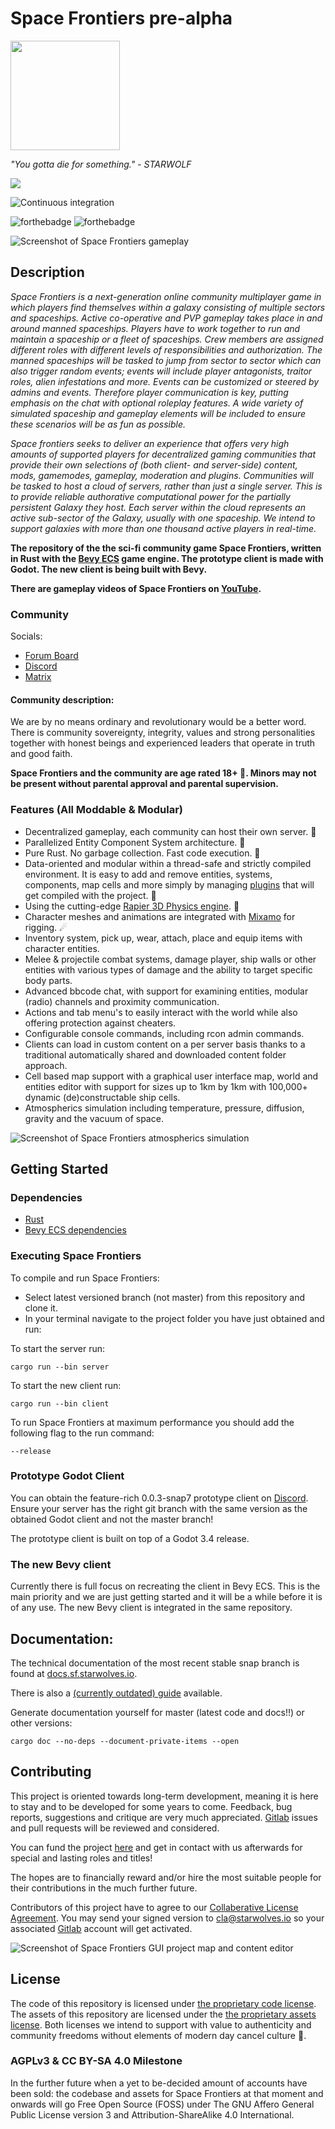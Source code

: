 # Space Frontiers pre-alpha
<img src="/data/project/sflogo.png?raw=true" data-canonical-src="/data/project/sflogo.png?raw=true" width="175" height="175"/>

*"You gotta die for something." - STARWOLF*

<a href="https://discord.gg/yYpMun9CTT">
    <img src="https://img.shields.io/discord/942798229953716274.svg?logo=discord&colorB=7289DA">
</a>

![Continuous integration](https://gitlab.starwolves.io/starwolves/space/badges/master/pipeline.svg)

![forthebadge](https://forthebadge.com/images/badges/made-with-rust.svg) ![forthebadge](https://forthebadge.com/images/badges/powered-by-black-magic.svg)

![Screenshot of Space Frontiers gameplay](/data/project/sfss.png?raw=true)

## Description

*Space Frontiers is a next-generation online community multiplayer game in which players find themselves within a galaxy consisting of multiple sectors and spaceships. Active co-operative and PVP gameplay takes place in and around manned spaceships. Players have to work together to run and maintain a spaceship or a fleet of spaceships. Crew members are assigned different roles with different levels of responsibilities and authorization. The manned spaceships will be tasked to jump from sector to sector which can also trigger random events; events will include player antagonists, traitor roles, alien infestations and more. Events can be customized or steered by admins and events. Therefore player communication is key, putting emphasis on the chat with optional roleplay features. A wide variety of simulated spaceship and gameplay elements will be included to ensure these scenarios will be as fun as possible.*

*Space frontiers seeks to deliver an experience that offers very high amounts of supported players for decentralized gaming communities that provide their own selections of (both client- and server-side) content, mods, gamemodes, gameplay, moderation and plugins. Communities will be tasked to host a cloud of servers, rather than just a single server. This is to provide reliable authorative computational power for the partially persistent Galaxy they host. Each server within the cloud represents an active sub-sector of the Galaxy, usually with one spaceship. We intend to support galaxies with more than one thousand active players in real-time.*

**The repository of the the sci-fi community game Space Frontiers, written in Rust with the [Bevy ECS](https://bevyengine.org/) game engine. The prototype client is made with Godot. The new client is being built with Bevy.**

**There are gameplay videos of Space Frontiers on [YouTube](https://youtu.be/Qa-Y_PxzeiI).**

### Community
Socials:
* [Forum Board](https://starwolves.io)
* [Discord](https://discord.gg/yYpMun9CTT)
* [Matrix](https://matrix.to/#/#space-frontiers:comms.starwolves.io)

#### Community description:
We are by no means ordinary and revolutionary would be a better word.
There is community sovereignty, integrity, values and strong personalities together with honest beings and experienced leaders that operate in truth and good faith.

**Space Frontiers and the community are age rated 18+ 🔞. Minors may not be present without parental approval and parental supervision.**


### Features (All Moddable & Modular)
* Decentralized gameplay, each community can host their own server. 👑
* Parallelized Entity Component System architecture. 📡
* Pure Rust. No garbage collection. Fast code execution. 🌟
* Data-oriented and modular within a thread-safe and strictly compiled environment. It is easy to add and remove entities, systems, components, map cells and more simply by managing [plugins](https://bevyengine.org/learn/book/getting-started/plugins/) that will get compiled with the project. 🔭
* Using the cutting-edge [Rapier 3D Physics engine](https://rapier.rs/). 🚀
* Character meshes and animations are integrated with [Mixamo](https://www.mixamo.com/) for rigging. ☄
* Inventory system, pick up, wear, attach, place and equip items with character entities.
* Melee & projectile combat systems, damage player, ship walls or other entities with various types of damage and the ability to target specific body parts.
* Advanced bbcode chat, with support for examining entities, modular (radio) channels and proximity communication.
* Actions and tab menu's to easily interact with the world while also offering protection against cheaters.
* Configurable console commands, including rcon admin commands.
* Clients can load in custom content on a per server basis thanks to a traditional automatically shared and downloaded content folder approach.
* Cell based map support with a graphical user interface map, world and entities editor with support for sizes up to 1km by 1km with 100,000+ dynamic (de)constructable ship cells.
* Atmospherics simulation including temperature, pressure, diffusion, gravity and the vacuum of space.

![Screenshot of Space Frontiers atmospherics simulation](/data/project/sfatmosss.png?raw=true)

## Getting Started

### Dependencies

* [Rust](https://www.rust-lang.org/)
* [Bevy ECS dependencies](https://bevyengine.org/learn/book/getting-started/setup/#install-os-dependencies)
  

### Executing Space Frontiers

  

To compile and run Space Frontiers:
* Select latest versioned branch (not master) from this repository and clone it.
* In your terminal navigate to the project folder you have just obtained and run:

To start the server run:
```
cargo run --bin server
```

To start the new client run:
```
cargo run --bin client
```

To run Space Frontiers at maximum performance you should add the following flag to the run command:
```
--release
```

### Prototype Godot Client
You can obtain the feature-rich 0.0.3-snap7 prototype client on [Discord](https://discord.gg/yYpMun9CTT).
Ensure your server has the right git branch with the same version as the obtained Godot client and not the master branch!

The prototype client is built on top of a Godot 3.4 release.

### The new Bevy client
Currently there is full focus on recreating the client in Bevy ECS. This is the main priority and we are just getting started and it will be a while before it is of any use. The new Bevy client is integrated in the same repository.


## Documentation:
The technical documentation of the most recent stable snap branch is found at [docs.sf.starwolves.io](https://docs.sf.starwolves.io).

There is also a [(currently outdated) guide](https://guide.docs.sf.starwolves.io) available.

Generate documentation yourself for master (latest code and docs!!) or other versions:

```
cargo doc --no-deps --document-private-items --open
```


## Contributing
This project is oriented towards long-term development, meaning it is here to stay and to be developed for some years to come.
Feedback, bug reports, suggestions and critique are very much appreciated. [Gitlab](https://gitlab.starwolves.io/starwolves/space) issues and pull requests will be reviewed and considered.

You can fund the project [here](https://github.com/sponsors/starwolfy/) and get in contact with us afterwards for special and lasting roles and titles!

The hopes are to financially reward and/or hire the most suitable people for their contributions in the much further future.

Contributors of this project have to agree to our [Collaberative License Agreement](https://gitlab.starwolves.io/starwolves/contributor-license-agreement). You may send your signed version to cla@starwolves.io so your associated [Gitlab](https://gitlab.starwolves.io/) account will get activated.


![Screenshot of Space Frontiers GUI project map and content editor](/data/project/sfeditorss.png?raw=true)

## License

The code of this repository is licensed under [the proprietary code license](https://gitlab.starwolves.io/starwolves/space/-/blob/master/LICENSE). The assets of this repository are licensed under the [the proprietary assets license](https://gitlab.starwolves.io/starwolves/space/-/blob/master/LICENSE_ASSETS). Both licenses we intend to support with value to authenticity and community freedoms without elements of modern day cancel culture 👑.

### AGPLv3 & CC BY-SA 4.0 Milestone 

In the further future when a yet to be-decided amount of accounts have been sold: the codebase and assets for Space Frontiers at that moment and onwards will go Free Open Source (FOSS) under The GNU Affero General Public License version 3 and Attribution-ShareAlike 4.0 International.

